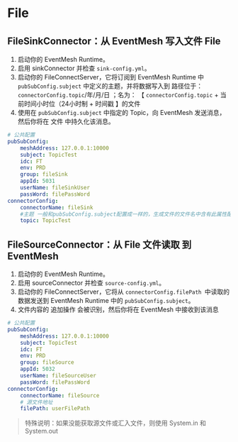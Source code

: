 # File
## FileSinkConnector：从 EventMesh 写入文件 File
1. 启动你的 EventMesh Runtime。
2. 启用 sinkConnector 并检查 `sink-config.yml`。
3. 启动你的 FileConnectServer，它将订阅到 EventMesh Runtime 中 `pubSubConfig.subject` 中定义的主题，并将数据写入到 路径位于： `connectorConfig.topic`/年/月/日  ；名为： 【 `connectorConfig.topic` + 当前时间小时位（24小时制 + 时间戳 】的文件
4. 使用在 `pubSubConfig.subject` 中指定的 Topic，向 EventMesh 发送消息，然后你将在 文件 中持久化该消息。
```yaml
# 公共配置
pubSubConfig:
    meshAddress: 127.0.0.1:10000
    subject: TopicTest
    idc: FT
    env: PRD
    group: fileSink
    appId: 5031
    userName: fileSinkUser
    passWord: filePassWord
connectorConfig:
    connectorName: fileSink
    #主题 一般和pubSubConfig.subject配置成一样的，生成文件的文件名中含有此属性配置值
    topic: TopicTest
```

## FileSourceConnector：从 File 文件读取 到 EventMesh
1. 启动你的 EventMesh Runtime。
2. 启用 sourceConnector 并检查 `source-config.yml`。 
3. 启动你的 FileConnectServer，它将从 `connectorConfig.filePath `中读取的数据发送到 EventMesh Runtime 中的 `pubSubConfig.subject`。 
4. 文件内容的 追加操作 会被识别，然后你将在 EventMesh 中接收到该消息
```yaml
# 公共配置
pubSubConfig:
    meshAddress: 127.0.0.1:10000
    subject: TopicTest
    idc: FT
    env: PRD
    group: fileSource
    appId: 5032
    userName: fileSourceUser
    passWord: filePassWord
connectorConfig:
    connectorName: fileSource
    # 源文件地址
    filePath: userFilePath
```

> 特殊说明：如果没能获取源文件或汇入文件，则使用 System.in 和 System.out